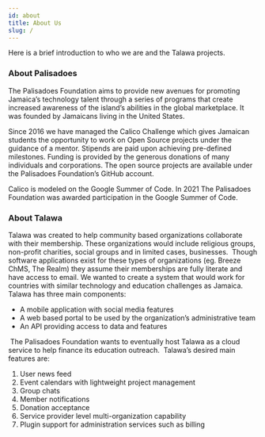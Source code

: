 ```yaml
---
id: about
title: About Us
slug: /
---
```


Here is a brief introduction to who we are and the Talawa projects.
### About Palisadoes

The Palisadoes Foundation aims to provide new avenues for promoting Jamaica’s technology talent through a series of programs that create increased awareness of the island’s abilities in the global marketplace. It was founded by Jamaicans living in the United States.
​

Since 2016 we have managed the Calico Challenge which gives Jamaican students the opportunity to work on Open Source projects under the guidance of a mentor. Stipends are paid upon achieving pre-defined milestones. Funding is provided by the generous donations of many individuals and corporations. The open source projects are available under the Palisadoes Foundation’s GitHub account.
​

Calico is modeled on the Google Summer of Code. In 2021 The Palisadoes Foundation was awarded participation in the Google Summer of Code.

### About Talawa

Talawa was created to help community based organizations collaborate with their membership. These organizations would include religious groups, non-profit charities, social groups and in limited cases, businesses.
​
Though software applications exist for these types of organizations (eg. Breeze ChMS, The Realm) they assume their memberships are fully literate and have access to email. We wanted to create a system that would work for countries with similar technology and education challenges as Jamaica. 
​
Talawa has three main components: 
* A mobile application with social media features
* A web based portal to be used by the organization’s administrative team 
* An API providing access to data and features

​​
The Palisadoes Foundation wants to eventually host Talawa as a cloud service to help finance its education outreach.
​
Talawa’s desired main features are:
​
1. User news feed
1. Event calendars with lightweight project management
1. Group chats
1. Member notifications
1. Donation acceptance
1. Service provider level multi-organization capability
1. Plugin support for administration services such as billing
